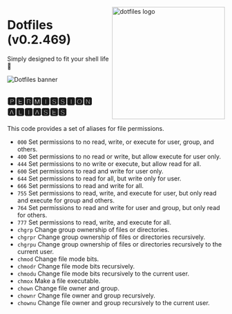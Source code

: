 <!-- markdownlint-disable MD033 MD041 MD043 -->

<img
  src="https://kura.pro/dotfiles/v2/images/logos/dotfiles.svg"
  alt="dotfiles logo"
  width="261"
  align="right"
/>

<!-- markdownlint-enable MD033 MD041 -->

# Dotfiles (v0.2.469)

Simply designed to fit your shell life 🐚

![Dotfiles banner][banner]

## 🅿🅴🆁🅼🅸🆂🆂🅸🅾🅽 🅰🅻🅸🅰🆂🅴🆂

This code provides a set of aliases for file permissions.

- `000` Set permissions to no read, write, or execute for user, group,
  and others.
- `400` Set permissions to no read or write, but allow execute for user
  only.
- `444` Set permissions to no write or execute, but allow read for all.
- `600` Set permissions to read and write for user only.
- `644` Set permissions to read for all, but write only for user.
- `666` Set permissions to read and write for all.
- `755` Set permissions to read, write, and execute for user, but only
  read and execute for group and others.
- `764` Set permissions to read and write for user and group, but only
  read for others.
- `777` Set permissions to read, write, and execute for all.
- `chgrp` Change group ownership of files or directories.
- `chgrpr` Change group ownership of files or directories recursively.
- `chgrpu` Change group ownership of files or directories recursively to
  the current user.
- `chmod` Change file mode bits.
- `chmodr` Change file mode bits recursively.
- `chmodu` Change file mode bits recursively to the current user.
- `chmox` Make a file executable.
- `chown` Change file owner and group.
- `chownr` Change file owner and group recursively.
- `chownu` Change file owner and group recursively to the current user.

[banner]: https://kura.pro/dotfiles/v2/images/titles/title-dotfiles.svg
